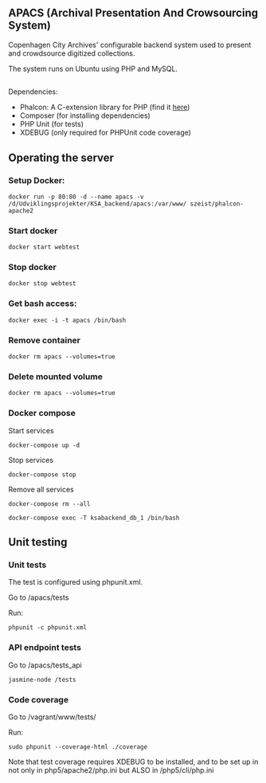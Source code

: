 ## APACS (Archival Presentation And Crowsourcing System)
Copenhagen City Archives' configurable backend system used to present and crowdsource digitized collections.

The system runs on Ubuntu using PHP and MySQL.

##
Dependencies:

* Phalcon: A C-extension library for PHP (find it [here](https://phalconphp.com/en/))
* Composer (for installing dependencies)
* PHP Unit (for tests)
* XDEBUG (only required for PHPUnit code coverage)

## Operating the server
### Setup Docker:
```
docker run -p 80:80 -d --name apacs -v /d/Udviklingsprojekter/KSA_backend/apacs:/var/www/ szeist/phalcon-apache2
```

### Start docker
```
docker start webtest
```
### Stop docker
```
docker stop webtest
```

### Get bash access:
```
docker exec -i -t apacs /bin/bash
```

### Remove container
```
docker rm apacs --volumes=true
```

### Delete mounted volume
```
docker rm apacs --volumes=true
```

### Docker compose

Start services
```
docker-compose up -d
```

Stop services
```
docker-compose stop
```

Remove all services
```
docker-compose rm --all
```

```
docker-compose exec -T ksabackend_db_1 /bin/bash
```

## Unit testing

### Unit tests

The test is configured using phpunit.xml.

Go to /apacs/tests

Run:

```
phpunit -c phpunit.xml
```

### API endpoint tests
Go to /apacs/tests_api
```
jasmine-node /tests
```

### Code coverage

Go to /vagrant/www/tests/

Run:
```
sudo phpunit --coverage-html ./coverage
```

Note that test coverage requires XDEBUG to be installed, and to be set up in not only in php5/apache2/php.ini but ALSO in /php5/cli/php.ini
